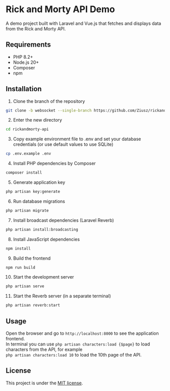 # Rick and Morty API Demo

A demo project built with Laravel and Vue.js that fetches and displays data from the Rick and Morty API.

## Requirements

- PHP 8.2+
- Node.js 20+
- Composer
- npm

## Installation

1. Clone the branch of the repository
```bash
git clone -b websocket --single-branch https://github.com/Ziusz/rickandmorty-api.git
```

2. Enter the new directory
```bash
cd rickandmorty-api
```

3. Copy example environment file to .env and set your database credentials (or use default values to use SQLite)
```bash
cp .env.example .env
```   

4. Install PHP dependencies by Composer
```bash
composer install
```

5. Generate application key
```bash
php artisan key:generate
```   

6. Run database migrations
```bash
php artisan migrate
```

7. Install broadcast dependencies (Laravel Reverb)
```bash
php artisan install:broadcasting
```

8. Install JavaScript dependencies
```bash
npm install
```

9. Build the frontend
```bash
npm run build
```

10. Start the development server
```bash
php artisan serve
```

11. Start the Reverb server (in a separate terminal)
```bash
php artisan reverb:start
```

## Usage

Open the browser and go to `http://localhost:8000` to see the application frontend.<br>
In terminal you can use `php artisan characters:load {$page}` to load characters from the API, for example<br>
`php artisan characters:load 10` to load the 10th page of the API.

## License

This project is under the [MIT license](LICENSE).
